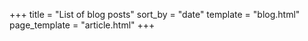 +++
title = "List of blog posts"
sort_by = "date"
template = "blog.html"
page_template = "article.html"
+++
